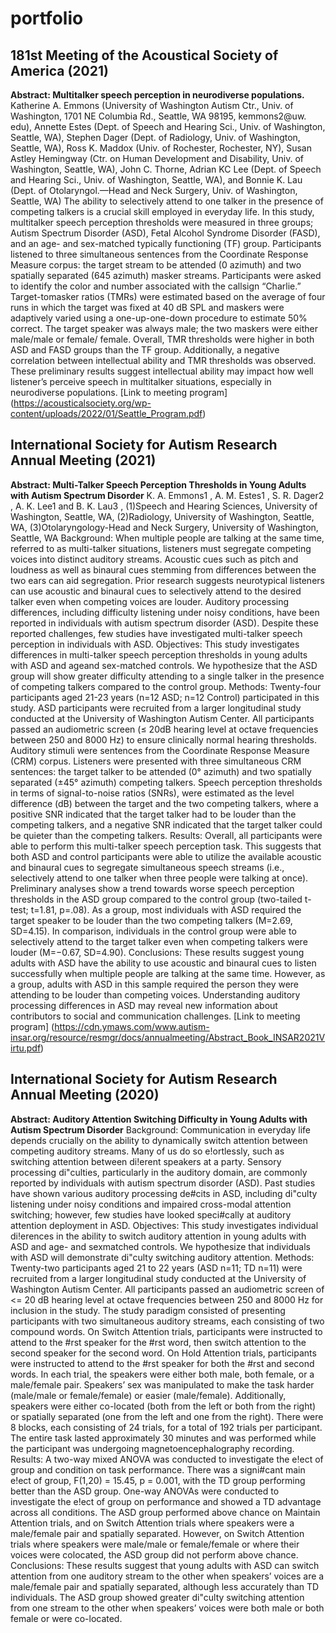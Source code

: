 # portfolio

## 181st Meeting of the Acoustical Society of America (2021)
**Abstract: Multitalker speech perception in neurodiverse populations.**
Katherine A. Emmons (University of Washington Autism Ctr., Univ. of
Washington, 1701 NE Columbia Rd., Seattle, WA 98195, kemmons2@uw.
edu), Annette Estes (Dept. of Speech and Hearing Sci., Univ. of Washington, Seattle, WA), Stephen Dager (Dept. of Radiology, Univ. of Washington, Seattle, WA), Ross K. Maddox (Univ. of Rochester, Rochester, NY),
Susan Astley Hemingway (Ctr. on Human Development and Disability,
Univ. of Washington, Seattle, WA), John C. Thorne, Adrian KC Lee (Dept.
of Speech and Hearing Sci., Univ. of Washington, Seattle, WA), and Bonnie
K. Lau (Dept. of Otolaryngol.—Head and Neck Surgery, Univ. of Washington, Seattle, WA)
The ability to selectively attend to one talker in the presence of competing talkers is a crucial skill employed in everyday life. In this study, multitalker speech perception thresholds were measured in three groups; Autism
Spectrum Disorder (ASD), Fetal Alcohol Syndrome Disorder (FASD), and
an age- and sex-matched typically functioning (TF) group. Participants listened to three simultaneous sentences from the Coordinate Response Measure corpus: the target stream to be attended (0 azimuth) and two spatially
separated (645 azimuth) masker streams. Participants were asked to identify the color and number associated with the callsign “Charlie.” Target-tomasker ratios (TMRs) were estimated based on the average of four runs in
which the target was fixed at 40 dB SPL and maskers were adaptively varied
using a one-up-one-down procedure to estimate 50% correct. The target
speaker was always male; the two maskers were either male/male or female/
female. Overall, TMR thresholds were higher in both ASD and FASD
groups than the TF group. Additionally, a negative correlation between
intellectual ability and TMR thresholds was observed. These preliminary
results suggest intellectual ability may impact how well listener’s perceive
speech in multitalker situations, especially in neurodiverse populations.
[Link to meeting program] (https://acousticalsociety.org/wp-content/uploads/2022/01/Seattle_Program.pdf)

## International Society for Autism Research Annual Meeting (2021)
**Abstract:  Multi-Talker Speech Perception Thresholds in Young Adults with Autism Spectrum Disorder**
K. A. Emmons1
, A. M. Estes1
, S. R. Dager2
, A. K. Lee1 and B. K. Lau3
, (1)Speech and Hearing Sciences, University of Washington,
Seattle, WA, (2)Radiology, University of Washington, Seattle, WA, (3)Otolaryngology-Head and Neck Surgery, University of
Washington, Seattle, WA
Background: When multiple people are talking at the same time, referred to as multi-talker situations, listeners must segregate
competing voices into distinct auditory streams. Acoustic cues such as pitch and loudness as well as binaural cues stemming from
differences between the two ears can aid segregation. Prior research suggests neurotypical listeners can use acoustic and binaural
cues to selectively attend to the desired talker even when competing voices are louder. Auditory processing differences, including
difficulty listening under noisy conditions, have been reported in individuals with autism spectrum disorder (ASD). Despite these
reported challenges, few studies have investigated multi-talker speech perception in individuals with ASD.
Objectives: This study investigates differences in multi-talker speech perception thresholds in young adults with ASD and ageand sex-matched controls. We hypothesize that the ASD group will show greater difficulty attending to a single talker in the
presence of competing talkers compared to the control group.
Methods: Twenty-four participants aged 21-23 years (n=12 ASD; n=12 Control) participated in this study. ASD participants were
recruited from a larger longitudinal study conducted at the University of Washington Autism Center. All participants passed an
audiometric screen (≤ 20dB hearing level at octave frequencies between 250 and 8000 Hz) to ensure clinically normal hearing
thresholds. Auditory stimuli were sentences from the Coordinate Response Measure (CRM) corpus. Listeners were presented
with three simultaneous CRM sentences: the target talker to be attended (0° azimuth) and two spatially separated (±45° azimuth)
competing talkers. Speech perception thresholds in terms of signal-to-noise ratios (SNRs), were estimated as the level difference
(dB) between the target and the two competing talkers, where a positive SNR indicated that the target talker had to be louder than
the competing talkers, and a negative SNR indicated that the target talker could be quieter than the competing talkers.
Results: Overall, all participants were able to perform this multi-talker speech perception task. This suggests that both ASD and
control participants were able to utilize the available acoustic and binaural cues to segregate simultaneous speech streams (i.e.,
selectively attend to one talker when three people were talking at once). Preliminary analyses show a trend towards worse speech
perception thresholds in the ASD group compared to the control group (two-tailed t-test; t=1.81, p=.08). As a group, most
individuals with ASD required the target speaker to be louder than the two competing talkers (M=2.69, SD=4.15). In comparison,
individuals in the control group were able to selectively attend to the target talker even when competing talkers were louder
(M=−0.67, SD=4.90).
Conclusions: These results suggest young adults with ASD have the ability to use acoustic and binaural cues to listen
successfully when multiple people are talking at the same time. However, as a group, adults with ASD in this sample required the
person they were attending to be louder than competing voices. Understanding auditory processing differences in ASD may
reveal new information about contributors to social and communication challenges. 
[Link to meeting program] (https://cdn.ymaws.com/www.autism-insar.org/resource/resmgr/docs/annualmeeting/Abstract_Book_INSAR2021Virtu.pdf)

## International Society for Autism Research Annual Meeting (2020)
**Abstract: Auditory Attention Switching Difficulty in Young Adults with Autism Spectrum Disorder**
Background: Communication in everyday life depends crucially on the
ability to dynamically switch attention between competing auditory
streams. Many of us do so e!ortlessly, such as switching attention between
di!erent speakers at a party. Sensory processing di"culties, particularly in
the auditory domain, are commonly reported by individuals with autism
spectrum disorder (ASD). Past studies have shown various auditory
processing de#cits in ASD, including di"culty listening under noisy
conditions and impaired cross-modal attention switching; however, few
studies have looked speci#cally at auditory attention deployment in ASD.
Objectives: This study investigates individual di!erences in the ability to
switch auditory attention in young adults with ASD and age- and sexmatched
controls. We hypothesize that individuals with ASD will
demonstrate di"culty switching auditory attention.
Methods: Twenty-two participants aged 21 to 22 years (ASD n=11; TD n=11)
were recruited from a larger longitudinal study conducted at the University
of Washington Autism Center. All participants passed an audiometric
screen of <= 20 dB hearing level at octave frequencies between 250 and
8000 Hz for inclusion in the study. The study paradigm consisted of
presenting participants with two simultaneous auditory streams, each
consisting of two compound words. On Switch Attention trials, participants
were instructed to attend to the #rst speaker for the #rst word, then switch
attention to the second speaker for the second word. On Hold Attention
trials, participants were instructed to attend to the #rst speaker for both
the #rst and second words. In each trial, the speakers were either both
male, both female, or a male/female pair. Speakers’ sex was manipulated to
make the task harder (male/male or female/female) or easier
(male/female). Additionally, speakers were either co-located (both from the
left or both from the right) or spatially separated (one from the left and one
from the right). There were 8 blocks, each consisting of 24 trials, for a total
of 192 trials per participant. The entire task lasted approximately 30
minutes and was performed while the participant was undergoing
magnetoencephalography recording.
Results: A two-way mixed ANOVA was conducted to investigate the e!ect of
group and condition on task performance. There was a signi#cant main
e!ect of group, F(1,20) = 15.45, p = 0.001, with the TD group performing
better than the ASD group. One-way ANOVAs were conducted to investigate
the e!ect of group on performance and showed a TD advantage across all
conditions. The ASD group performed above chance on Maintain Attention
trials, and on Switch Attention trials where speakers were a male/female
pair and spatially separated. However, on Switch Attention trials where
speakers were male/male or female/female or where their voices were colocated,
the ASD group did not perform above chance.
Conclusions: These results suggest that young adults with ASD can switch
attention from one auditory stream to the other when speakers’ voices are
a male/female pair and spatially separated, although less accurately than
TD individuals. The ASD group showed greater di"culty switching attention
from one stream to the other when speakers’ voices were both male or
both female or were co-located.
